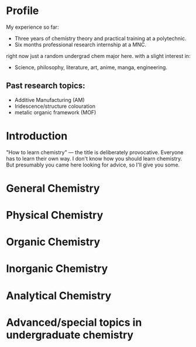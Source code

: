 <!DOCTYPE html>
<html>


<h1>
     Profile
</h1>
My experience so far:
<ul>
    <li> Three years of chemistry theory and practical training at a polytechnic. </li>
    <li> Six months professional research internship at a MNC.</li>

</ul>
right now just a random undergrad chem major here. with a slight interest in:
<ul>
    <li> Science, philosophy, literature, art, anime, manga, engineering. </li>
</ul>

<h2>    
    Past research topics:
</h2>
<ul>
    <li>Additive Manufacturing (AM)</li>
    <li>Iridescence/structure colouration</li>
    <li>metalic organic framework (MOF)</li>
</ul>

<h1>
    Introduction
</h1>
<p> 
"How to learn chemistry" — the title is deliberately provocative. Everyone has to learn their own way. I don't know how you should learn chemistry. But presumably you came here looking for advice, so I'll give you some.

</p>

<h1>
General Chemistry
</h1>

<h1>
Physical Chemistry
</h1>
<h1>
Organic Chemistry
</h1>
<h1>
Inorganic Chemistry
</h1>
<h1>
Analytical Chemistry
</h1>
<h1>
Advanced/special topics in undergraduate chemistry
</h1>


</html>
